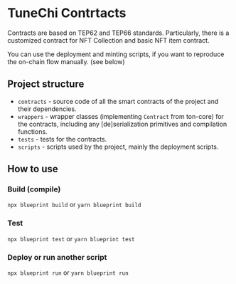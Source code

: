 # TuneChi Contrtacts

Contracts are based on TEP62 and TEP66 standards. Particularly, there is a customized contract for NFT Collection and basic NFT item contract. 

You can use the deployment and minting scripts, if you want to reproduce the on-chain flow manually. (see below)


## Project structure

-   `contracts` - source code of all the smart contracts of the project and their dependencies.
-   `wrappers` - wrapper classes (implementing `Contract` from ton-core) for the contracts, including any [de]serialization primitives and compilation functions.
-   `tests` - tests for the contracts.
-   `scripts` - scripts used by the project, mainly the deployment scripts.

## How to use

### Build (compile)

`npx blueprint build` or `yarn blueprint build`

### Test

`npx blueprint test` or `yarn blueprint test`

### Deploy or run another script

`npx blueprint run` or `yarn blueprint run`
